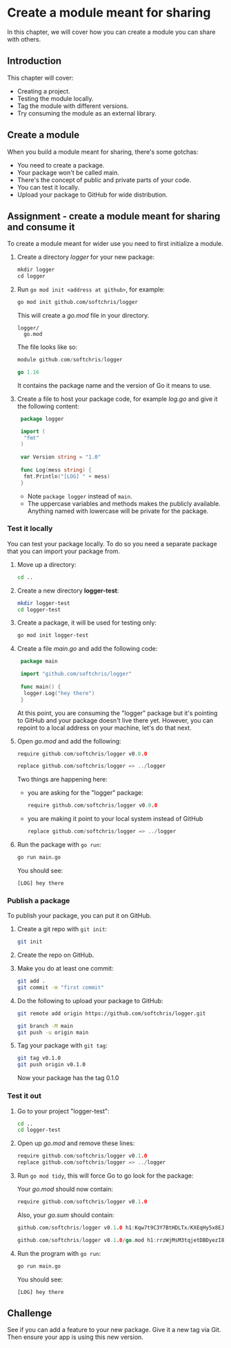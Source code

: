 # Create a module meant for sharing

In this chapter, we will cover how you can create a module you can share with others.

## Introduction

This chapter will cover:

- Creating a project.
- Testing the module locally.
- Tag the module with different versions.
- Try consuming the module as an external library.

## Create a module

When you build a module meant for sharing, there's some gotchas:

- You need to create a package.
- Your package won't be called main.
- There's the concept of public and private parts of your code.
- You can test it locally.
- Upload your package to GitHub for wide distribution.

## Assignment - create a module meant for sharing and consume it

To create a module meant for wider use you need to first initialize a module.

1. Create a directory *logger* for your new package:

   ```go
   mkdir logger
   cd logger   
   ```

1. Run `go mod init <address at github>`, for example:

   ```bash
   go mod init github.com/softchris/logger
   ```

   This will create a *go.mod* file in your directory.

   ```output
   logger/
     go.mod
   ```

   The file looks like so:

   ```go
   module github.com/softchris/logger

   go 1.16
   ```

   It contains the package name and the version of Go it means to use.

1. Create a file to host your package code, for example *log.go* and give it the following content:

   ```go
    package logger

    import (
     "fmt"
    )
    
    var Version string = "1.0"
    
    func Log(mess string) {
     fmt.Println("[LOG] " + mess)
    }
   ```

   - Note `package logger` instead of `main`.
   - The uppercase variables and methods makes the publicly available. Anything named with lowercase will be private for the package.

### Test it locally

You can test your package locally. To do so you need a separate package that you can import your package from.

1. Move up a directory:

   ```bash
   cd ..
   ```

1. Create a new directory **logger-test**:

   ```bash
   mkdir logger-test
   cd logger-test
   ```

1. Create a package, it will be used for testing only:

   ```bash
   go mod init logger-test
   ```

1. Create a file *main.go* and add the following code:

   ```go
    package main

    import "github.com/softchris/logger"
    
    func main() {
     logger.Log("hey there")
    }
   ```

   At this point, you are consuming the "logger" package but it's pointing to GitHub and your package doesn't live there yet. However, you can repoint to a local address on your machine, let's do that next.

1. Open *go.mod* and add the following:

   ```go
   require github.com/softchris/logger v0.0.0

   replace github.com/softchris/logger => ../logger
   ```

   Two things are happening here:
  
   - you are asking for the "logger" package:
  
      ```go
      require github.com/softchris/logger v0.0.0
      ```

   - you are making it point to your local system instead of GitHub

      ```go
      replace github.com/softchris/logger => ../logger
      ```

1. Run the package with `go run`:

    ```bash
    go run main.go
    ```

    You should see:

    ```output
    [LOG] hey there
    ```
  
### Publish a package

To publish your package, you can put it on GitHub.

1. Create a git repo with `git init`:

   ```bash
   git init
   ```

1. Create the repo on GitHub.

1. Make you do at least one commit:

    ```bash
    git add .
    git commit -m "first commit"
    ```

1. Do the following to upload your package to GitHub:

   ```bash
   git remote add origin https://github.com/softchris/logger.git

   git branch -M main
   git push -u origin main
   ```

1. Tag your package with `git tag`:

   ```bash
   git tag v0.1.0
   git push origin v0.1.0
   ```

   Now your package has the tag 0.1.0

### Test it out

1. Go to your project "logger-test":

   ```bash
   cd ..
   cd logger-test
   ```

1. Open up *go.mod* and remove these lines:

   ```go
   require github.com/softchris/logger v0.1.0
   replace github.com/softchris/logger => ../logger
   ```

1. Run `go mod tidy`, this will force Go to go look for the package:

   Your *go.mod* should now contain:

   ```go
   require github.com/softchris/logger v0.1.0
   ```

   Also, your *go.sum* should contain:

   ```go
   github.com/softchris/logger v0.1.0 h1:Kqw7t9C3Y7BtHDLTx/KXEqHy5x8EJxrLian742S0di0=

   github.com/softchris/logger v0.1.0/go.mod h1:rrzWjMsM3tqjetDBDyezI8mFCjGucF/b5RSAqptKF/M=
   ```

1. Run the program with `go run`:

   ```bash
   go run main.go
   ```

   You should see:

   ```output
   [LOG] hey there
   ```

## Challenge

See if you can add a feature to your new package. Give it a new tag via Git. Then ensure your app is using this new version.
